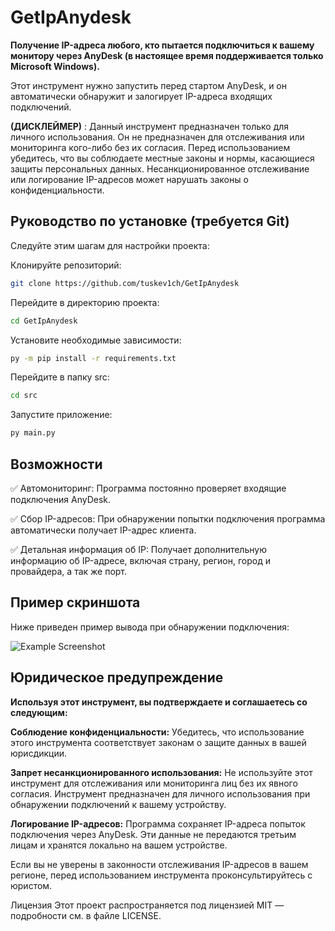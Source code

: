 # GetIpAnydesk
**Получение IP-адреса любого, кто пытается подключиться к вашему монитору через AnyDesk (в настоящее время поддерживается только Microsoft Windows).**

Этот инструмент нужно запустить перед стартом AnyDesk, и он автоматически обнаружит и залогирует IP-адреса входящих подключений.

**(ДИСКЛЕЙМЕР)** : Данный инструмент предназначен только для личного использования. Он не предназначен для отслеживания или мониторинга кого-либо без их согласия. Перед использованием убедитесь, что вы соблюдаете местные законы и нормы, касающиеся защиты персональных данных. Несанкционированное отслеживание или логирование IP-адресов может нарушать законы о конфиденциальности.

## Руководство по установке (требуется Git)
Следуйте этим шагам для настройки проекта:

Клонируйте репозиторий:

```bash
git clone https://github.com/tuskev1ch/GetIpAnydesk
```
Перейдите в директорию проекта:
```bash
cd GetIpAnydesk
```
Установите необходимые зависимости:
```bash
py -m pip install -r requirements.txt
```
Перейдите в папку src:
```bash
cd src
```
Запустите приложение:
```bash
py main.py
```

## Возможности

✅ Автомониторинг: Программа постоянно проверяет входящие подключения AnyDesk.

✅ Сбор IP-адресов: При обнаружении попытки подключения программа автоматически получает IP-адрес клиента.

✅ Детальная информация об IP: Получает дополнительную информацию об IP-адресе, включая страну, регион, город и провайдера, а так же порт.

## Пример скриншота
Ниже приведен пример вывода при обнаружении подключения:

![Example Screenshot](screenshot.png)

## Юридическое предупреждение
**Используя этот инструмент, вы подтверждаете и соглашаетесь со следующим:**

**Соблюдение конфиденциальности:** Убедитесь, что использование этого инструмента соответствует законам о защите данных в вашей юрисдикции.

**Запрет несанкционированного использования:** Не используйте этот инструмент для отслеживания или мониторинга лиц без их явного согласия. Инструмент предназначен для личного использования при обнаружении подключений к вашему устройству.

**Логирование IP-адресов:** Программа сохраняет IP-адреса попыток подключения через AnyDesk. Эти данные не передаются третьим лицам и хранятся локально на вашем устройстве.

Если вы не уверены в законности отслеживания IP-адресов в вашем регионе, перед использованием инструмента проконсультируйтесь с юристом.

Лицензия
Этот проект распространяется под лицензией MIT — подробности см. в файле LICENSE.

